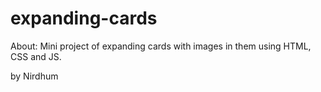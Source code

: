 # expanding-cards

About: Mini project of expanding cards with images in them using HTML, CSS and JS.

by Nirdhum
